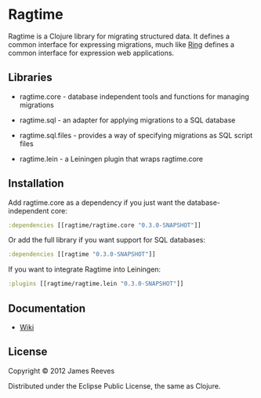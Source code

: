 # Ragtime

Ragtime is a Clojure library for migrating structured data. It defines
a common interface for expressing migrations, much like [Ring][1]
defines a common interface for expression web applications.

[1]: https://github.com/ring-clojure/ring

## Libraries

* ragtime.core -
  database independent tools and functions for managing migrations

* ragtime.sql -
  an adapter for applying migrations to a SQL database
  
* ragtime.sql.files -
  provides a way of specifying migrations as SQL script files

* ragtime.lein -
  a Leiningen plugin that wraps ragtime.core

## Installation

Add ragtime.core as a dependency if you just want the database-
independent core:

```clojure
:dependencies [[ragtime/ragtime.core "0.3.0-SNAPSHOT"]]
```

Or add the full library if you want support for SQL databases:

```clojure
:dependencies [[ragtime "0.3.0-SNAPSHOT"]]
```

If you want to integrate Ragtime into Leiningen:

```clojure
:plugins [[ragtime/ragtime.lein "0.3.0-SNAPSHOT"]]
```

## Documentation

* [Wiki](https://github.com/weavejester/ragtime/wiki)

## License

Copyright © 2012 James Reeves

Distributed under the Eclipse Public License, the same as Clojure.
